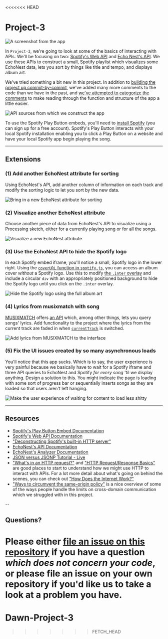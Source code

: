 <<<<<<< HEAD
# Project-3

![A screenshot from the app](https://raw.githubusercontent.com/DGMD-E-15/Project-3/master/README_media/Screenshot.png)

In `Project-3`, we're going to look at some of the basics of interacting with APIs.  We'll be focusing on two: [Spotify's Web API](https://developer.spotify.com/technologies/web-api/) and [Echo Nest's API](http://developer.echonest.com/docs/v4).  We use these APIs to construct a small, Spotify playlist which visualizes some EchoNest data, lets you sort by things like title and tempo, and displays album art.

We've tried something a bit new in this project.  In addition to [building the project up commit-by-commit](https://github.com/DGMD-E-15/Project-3/commits/master), we've added many more comments to the code than we have in the past, and [we've attempted to categorize the comments](https://github.com/DGMD-E-15/Project-3/blob/master/beat.js#L1) to make reading through the function and structure of the app a little easier.

![API sources from which we construct the app](https://raw.githubusercontent.com/DGMD-E-15/Project-3/master/README_media/APISources.png)

To use the Spotify Play Button embeds, you'll need to [install Spotify](http://spotify.com/) (you can sign up for a free account).  Spotify's Play Button interacts with your local Spotify installation enabling you to click a Play Button on a website and have your local Spotify app begin playing the song.

---

## Extensions

### (1) Add another EchoNest attribute for sorting

Using EchoNest's API, add another column of information on each track and modify the sorting logic to let you sort by the new data.

![Bring in a new EchoNest attribute for sorting](https://raw.githubusercontent.com/DGMD-E-15/Project-3/master/README_media/NewSortExtension.png)

### (2) Visualize another EchoNest attribute

Choose another piece of data from EchoNest's API to visualize using a Processing sketch, either for a currently playing song or for all the songs.

![Visualize a new EchoNest attribute](https://raw.githubusercontent.com/DGMD-E-15/Project-3/master/README_media/NewVisualizationExtension.png)

### (3) Use the EchoNest API to hide the Spotify logo

In each Spotify embed iframe, you'll notice a small, Spotify logo in the lower right.  Using the [`coverURL` function in `spotify.js`](https://github.com/DGMD-E-15/Project-3/blob/master/spotify.js#L186), you can access an album cover _without_ a Spotify logo.  Use this to modify [the `.inter` overlay](https://github.com/DGMD-E-15/Project-3/blob/master/spotify.js#L59) and include a circular `div` with an appropriately positioned background to hide the Spotify logo until you click on the `.inter` overlay.

![Hide the Spotify logo using the full album art](https://raw.githubusercontent.com/DGMD-E-15/Project-3/master/README_media/HideSpotifyLogoExtension.png)

### (4) Lyrics from musixmatch with song

[MUSIXMATCH](http://musixmatch.com/) offers [an API](https://developer.musixmatch.com/) which, among other things, lets you query songs' lyrics.  Add functionality to the project where the lyrics from the current track are faded in when [`currentTrack`](https://github.com/DGMD-E-15/Project-3/blob/master/beat.js#L11) is switched.

![Add lyrics from MUSIXMATCH to the interface](https://raw.githubusercontent.com/DGMD-E-15/Project-3/master/README_media/LyricsExtension.png)

### (5) Fix the UI issues created by so many asynchronous loads

You'll notice that this app sucks.  Which is to say, the user experience is very painful because we basically have to wait for a Spotify iframe and three API queries to EchoNest and Spotify _for every song_ 'til we display anything.  Design a solution to this.  You might indicate the page is loading with some sort of progress bar or sequentially inserts songs as they are loaded so that users aren't left hanging.

![Make the user experience of waiting for content to load less shitty](https://raw.githubusercontent.com/DGMD-E-15/Project-3/master/README_media/AsyncExtension.png)


---

## Resources

+ [Spotify's Play Button Embed Documentation](https://developer.spotify.com/technologies/widgets/spotify-play-button/)
+ [Spotify's Web API Documentation](https://developer.spotify.com/technologies/web-api/)
+ ["Deconstructing Spotify's built-in HTTP server"](http://cgbystrom.com/articles/deconstructing-spotifys-builtin-http-server/)
+ [EchoNest's API Documentation](http://developer.echonest.com/docs/v4)
+ [EchoNest's Analyzer Documentation](http://developer.echonest.com/docs/v4/_static/AnalyzeDocumentation.pdf)
+ [JSON versus JSONP Tutorial - Live](http://json-jsonp-tutorial.craic.com/index.html)
+ ["What's in an HTTP request?"](http://rve.org.uk/dumprequest) and ["HTTP Request/Response Basics"](http://devhub.fm/http-requestresponse-basics/) are good places to start to understand how we might use HTTP to interact with APIs.  For a lot more detail about what's going on behind the scenes, you can check out ["How Does the Internet Work?"](http://www.stanford.edu/class/msande91si/www-spr04/readings/week1/InternetWhitepaper.htm)
+ ["Ways to circumvent the same-origin policy"](https://stackoverflow.com/questions/3076414/ways-to-circumvent-the-same-origin-policy) is a nice overview of some of the ways people handle the limits on cross-domain communication which we struggled with in this project.

--

## Questions?

Please either [file an issue on this repository](https://github.com/DGMD-E-15/Project-3/issues/new) if you have a question _which does not concern your code_, or please file an issue on your own repository if you'd like us to take a look at a problem you have.
=======
Dawn-Project-3
==============
>>>>>>> FETCH_HEAD
